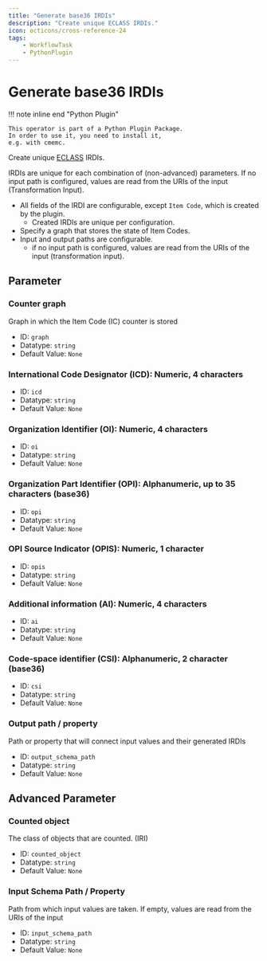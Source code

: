 ```yaml
---
title: "Generate base36 IRDIs"
description: "Create unique ECLASS IRDIs."
icon: octicons/cross-reference-24
tags: 
    - WorkflowTask
    - PythonPlugin
---
```

# Generate base36 IRDIs
<!-- This file was generated - DO NOT CHANGE IT MANUALLY -->

!!! note inline end "Python Plugin"

    This operator is part of a Python Plugin Package.
    In order to use it, you need to install it,
    e.g. with cmemc.

Create unique
[ECLASS](https://eclass.eu/support/technical-specification/structure-and-elements/irdi) IRDIs.

IRDIs are unique for each combination of (non-advanced) parameters.
If no input path is configured, values are read from the URIs of the input (Transformation Input).

- All fields of the IRDI are configurable, except `Item Code`, which is created by the plugin.
  - Created IRDIs are unique per configuration.
- Specify a graph that stores the state of Item Codes.
- Input and output paths are configurable.
  - if no input path is configured, values are read from the URIs of the input
    (transformation input).


## Parameter

### Counter graph

Graph in which the Item Code (IC) counter is stored

- ID: `graph`
- Datatype: `string`
- Default Value: `None`



### International Code Designator (ICD): Numeric, 4 characters



- ID: `icd`
- Datatype: `string`
- Default Value: `None`



### Organization Identifier (OI): Numeric, 4 characters



- ID: `oi`
- Datatype: `string`
- Default Value: `None`



### Organization Part Identifier (OPI): Alphanumeric, up to 35 characters (base36)



- ID: `opi`
- Datatype: `string`
- Default Value: `None`



### OPI Source Indicator (OPIS): Numeric, 1 character



- ID: `opis`
- Datatype: `string`
- Default Value: `None`



### Additional information (AI): Numeric, 4 characters



- ID: `ai`
- Datatype: `string`
- Default Value: `None`



### Code-space identifier (CSI): Alphanumeric, 2 character (base36)



- ID: `csi`
- Datatype: `string`
- Default Value: `None`



### Output path / property

Path or property that will connect input values and their generated IRDIs

- ID: `output_schema_path`
- Datatype: `string`
- Default Value: `None`





## Advanced Parameter

### Counted object

The class of objects that are counted. (IRI)

- ID: `counted_object`
- Datatype: `string`
- Default Value: `None`



### Input Schema Path / Property

Path from which input values are taken. If empty, values are read from the URIs of the input

- ID: `input_schema_path`
- Datatype: `string`
- Default Value: `None`



